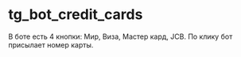 # tg_bot_credit_cards

В боте есть 4 кнопки: Мир, Виза, Мастер кард, JCB.
По клику бот присылает номер карты.
